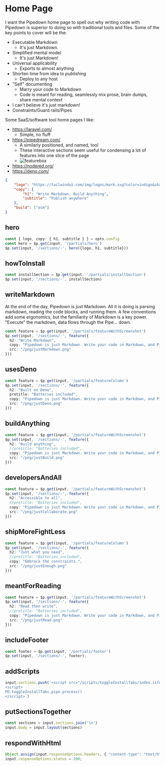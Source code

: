 # Home Page

I want the Pipedown home page to spell out why writing code with Pipedown is superior to doing so with traditional tools and files. Some of the key points to cover will be the:
- Executable Markdown
  - It's just Markdown.
- Simplified mental model
  - It's just Markdown!
- Universal applicability
  - Exports to almost anything
- Shorten time from idea to _publishing_
  - Deploy to any host
- "Self" documenting
  - Marry your code to Markdown
  - Code is meant for reading, seamlessly mix prose, brain dumps, share mental context
- I can't believe it's just markdown!
- Constraints/Guard rails/Pipes




Some SaaS/software tool home pages I like:
- https://laravel.com/
  - Simple, no fluff
- https://pipedream.com/
  - A similarly positioned, and named, tool
  - These interactive sections seem useful for condensing a lot of features into one slice of the page
  - ![featurebox](../../img/featurebox.png)
- https://nodered.org/
- https://deno.com/

```json
{
    "logo": "https://tailwindui.com/img/logos/mark.svg?color=indigo&shade=600",
    "copy": {
        "h1": "Write Markdown, Build Anything",
        "subtitle": "Publish anywhere"
    },
    "build": ["esm"]
}
```

## hero
```ts
const { logo, copy: { h1, subtitle } } = opts.config
const hero = $p.get(input, '/partials/hero')
$p.set(input, '/sections/-', hero({logo, h1, subtitle}))
```

## howToInstall
```ts
const installSection = $p.get(input, '/partials/installSection')
$p.set(input, '/sections/-', installSection)
```


## writeMarkdown
At the end of the day, Pipedown is just Markdown. All it is doing is parsing markdown, reading the code blocks, and running them. A few conventions add some ergonomics, but the familiarity of Markdown is a key power. "Execute" the markdown, data flows through the Pipe... down.

```ts
const feature = $p.get(input, '/partials/featureWithScreenshot')
$p.set(input, '/sections/-', feature({
  h2: "Write Markdown",
  copy: "Pipedown is just Markdown. Write your code in Markdown, and Pipedown will execute it. It's that simple.",
  src: "/png/justMarkdown.png"
}))
```

## usesDeno
```ts
const feature = $p.get(input, '/partials/featureColumn')
$p.set(input, '/sections/-', feature({
  h2: "Built on Deno",
  pretitle: "Batteries included",
  copy: "Pipedown is just Markdown. Write your code in Markdown, and Pipedown will execute it. It's that simple.",
  src: "/png/justDeno.png"
}))
```

## buildAnything
```ts
const feature = $p.get(input, '/partials/featureWithScreenshot')
$p.set(input, '/sections/-', feature({
  h2: "Build anything",
  //pretitle: "Batteries included",
  copy: "Pipedown is just Markdown. Write your code in Markdown, and Pipedown will execute it. It's that simple.",
  src: "/png/justBuild.png"
}))
```

## developersAndAll
```ts
const feature = $p.get(input, '/partials/featureWithScreenshot')
$p.set(input, '/sections/-', feature({
  h2: "Accessible to all",
  //pretitle: "Batteries included",
  copy: "Pipedown is just Markdown. Write your code in Markdown, and Pipedown will execute it. It's that simple.",
  src: "/png/justCollaborate.png"
}))
```

## shipMoreFightLess
```ts
const feature = $p.get(input, '/partials/featureColumn')
$p.set(input, '/sections/-', feature({
  h2: "Just what you need",
  //pretitle: "Batteries included",
  copy: "Embrace the constraints.",
  src: "/png/justEnough.png"
}))
```

## meantForReading
```ts
const feature = $p.get(input, '/partials/featureWithScreenshot')
$p.set(input, '/sections/-', feature({
  h2: "Read then write",
  //pretitle: "Batteries included",
  copy: "Pipedown is just Markdown. Write your code in Markdown, and Pipedown will execute it. It's that simple.",
  src: "/png/justRead.png"
}))
```

## includeFooter
```ts
const footer = $p.get(input, '/partials/footer')
$p.set(input, '/sections/-', footer);
```

## addScripts
```ts
input.sections.push(`<script src="/scripts/toggleInstallTabs/index.iife.js"></script>
<script>
PD.toggleInstallTabs.pipe.process()
</script>`)
```

## putSectionsTogether
```ts
const sections = input.sections.join('\n')
input.body = input.layout(sections)
```


## respondWithHtml
```ts
Object.assign(input.responseOptions.headers, { "content-type": "text/html" });
input.responseOptions.status = 200;
```
